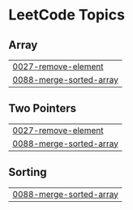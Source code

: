 <!---LeetCode Topics Start-->
# LeetCode Topics
## Array
|  |
| ------- |
| [0027-remove-element](https://github.com/Shalini-lodhi/data-structure-algorithm/tree/master/0027-remove-element) |
| [0088-merge-sorted-array](https://github.com/Shalini-lodhi/data-structure-algorithm/tree/master/0088-merge-sorted-array) |
## Two Pointers
|  |
| ------- |
| [0027-remove-element](https://github.com/Shalini-lodhi/data-structure-algorithm/tree/master/0027-remove-element) |
| [0088-merge-sorted-array](https://github.com/Shalini-lodhi/data-structure-algorithm/tree/master/0088-merge-sorted-array) |
## Sorting
|  |
| ------- |
| [0088-merge-sorted-array](https://github.com/Shalini-lodhi/data-structure-algorithm/tree/master/0088-merge-sorted-array) |
<!---LeetCode Topics End-->
